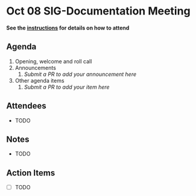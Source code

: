 # Oct 08 SIG-Documentation Meeting

**See the [instructions](../README.md) for details on how to attend**

## Agenda

1. Opening, welcome and roll call
1. Announcements
    1. _Submit a PR to add your announcement here_
1. Other agenda items
    1. _Submit a PR to add your item here_

## Attendees

* TODO

## Notes

* TODO

## Action Items

* [ ] TODO
